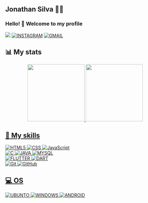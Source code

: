 ##  Jonathan Silva :man_technologist: 
    
###  <p>Hello! 👋 Welcome to my profile</p>
  
  
  
  <!-- -->
  <a href="https://www.linkedin.com/in/jonathan-silva-7a67a221a/" target="_blank"><img src="https://img.shields.io/badge/-LinkedIn-%230077B5?style=for-the-badge&logo=linkedin&logoColor=white" target="_blank"></a>
  <a href="https://www.instagram.com/jonathan_silva_31_12/">![INSTAGRAM](https://img.shields.io/badge/Instagram-E4405F?style=for-the-badge&logo=instagram&logoColor=white)</a>
  <a href="mailto:jonathan.inja6@gmail.com">![GMAIL](https://img.shields.io/badge/Gmail-D14836?style=for-the-badge&logo=gmail&logoColor=white)</a>
   
## 📊 My stats
<div align="center">
  <a href="https://github.com/Jonathan-inja">
  <img height="180em" src="https://github-readme-stats.vercel.app/api?username=Jonathan-inja&count_private=true&show_icons=true&custom_title=Github%20Status&theme=algolia&layout=compact&border_radius=8"/>
  
  <img height="180em" src="https://github-readme-stats.vercel.app/api/top-langs/?username=Jonathan-inja&theme=algolia&layout=compact&custom_title=Most%20Used&border_radius=8"/>
</div>

## 🚀 My skills
  ![HTML5](https://img.shields.io/badge/HTML5-E34F26?style=for-the-badge&logo=html5&logoColor=white)
  ![CSS](https://img.shields.io/badge/CSS3-1572B6?style=for-the-badge&logo=css3&logoColor=white)
  ![JavaScript](https://img.shields.io/badge/JavaScript-323330?style=for-the-badge&logo=javascript&logoColor=F7DF1E)  
  ![C](https://img.shields.io/badge/C-00599C?style=for-the-badge&logo=c&logoColor=white)
  ![JAVA](https://img.shields.io/badge/Java-ED8B00?style=for-the-badge&logo=java&logoColor=white)
  ![MYSQL](https://img.shields.io/badge/MySQL-00000F?style=for-the-badge&logo=mysql&logoColor=white)  
  ![FLUTTER](https://img.shields.io/badge/Flutter-02569B?style=for-the-badge&logo=flutter&logoColor=white)
  ![DART](https://img.shields.io/badge/Dart-0175C2?style=for-the-badge&logo=dart&logoColor=white)  
  ![Git](https://img.shields.io/badge/git%20-%23F05033.svg?&style=for-the-badge&logo=git&logoColor=white)
  ![GitHub](https://img.shields.io/badge/github%20-%23121011.svg?&style=for-the-badge&logo=github&logoColor=white)

## 💻 OS
  ![UBUNTO](https://img.shields.io/badge/Ubuntu-E95420?style=for-the-badge&logo=ubuntu&logoColor=white)
  ![WINDOWS](https://img.shields.io/badge/Windows-0078D6?style=for-the-badge&logo=windows&logoColor=white)
  ![ANDROID](https://img.shields.io/badge/Android-3DDC84?style=for-the-badge&logo=android&logoColor=white)



